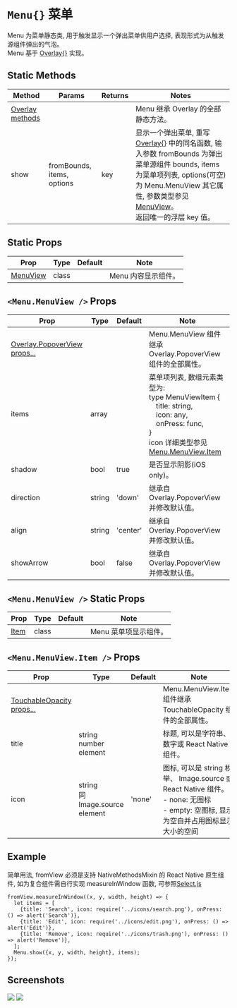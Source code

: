 # `Menu{}` 菜单
Menu 为菜单静态类, 用于触发显示一个弹出菜单供用户选择, 表现形式为从触发源组件弹出的气泡。<br/>Menu 基于 [Overlay{}](./Overlay.md) 实现。

## Static Methods
| Method | Params | Returns | Notes |
|---|---|---|---|
| [Overlay methods](./Overlay.md) |  |  | Menu 继承 Overlay 的全部静态方法。
| show | fromBounds, items, options | key | 显示一个弹出菜单, 重写 [Overlay{}](./Overlay.md) 中的同名函数, 输入参数 fromBounds 为弹出菜单源组件 bounds, items 为菜单项列表, options(可空)为 Menu.MenuView 其它属性, 参数类型参见 [MenuView](#menumenuview--props)。<br/>返回唯一的浮层 key 值。

## Static Props
| Prop | Type | Default | Note |
|---|---|---|---|
| [MenuView](#menumenuview--props) | class |  | Menu 内容显示组件。

## `<Menu.MenuView />` Props
| Prop | Type | Default | Note |
|---|---|---|---|
| [Overlay.PopoverView props...](./Overlay.md#overlaypopoverview--props) |  |  | Menu.MenuView 组件继承 Overlay.PopoverView 组件的全部属性。
| items | array |  | 菜单项列表, 数组元素类型为: <br/>type MenuViewItem {<br/>&ensp;&ensp;title: string,<br/>&ensp;&ensp;icon: any,<br/>&ensp;&ensp;onPress: func,<br/>}<br/>icon 详细类型参见[Menu.MenuView.Item](#menumenuviewitem--props)
| shadow | bool | true | 是否显示阴影(iOS only)。
| direction | string | 'down' | 继承自 Overlay.PopoverView 并修改默认值。
| align | string | 'center' | 继承自 Overlay.PopoverView 并修改默认值。
| showArrow | bool | false | 继承自 Overlay.PopoverView 并修改默认值。

## `<Menu.MenuView />` Static Props
| Prop | Type | Default | Note |
|---|---|---|---|
| [Item](#menumenuviewitem--props) | class |  | Menu 菜单项显示组件。

## `<Menu.MenuView.Item />` Props
| Prop | Type | Default | Note |
|---|---|---|---|
| [TouchableOpacity props...](https://facebook.github.io/react-native/docs/touchableopacity.html) |  |  | Menu.MenuView.Item 组件继承 TouchableOpacity 组件的全部属性。
| title | string<br/>number<br/>element |  | 标题, 可以是字符串、数字或 React Native 组件。
| icon | string<br/>同Image.source<br/>element | 'none' | 图标, 可以是 string 枚举、 Image.source 或 React Native 组件。<br/>- none: 无图标<br/>- empty: 空图标, 显示为空白并占用图标显示大小的空间

## Example
简单用法, fromView 必须是支持 NativeMethodsMixin 的 React Native 原生组件, 如为复合组件需自行实现 measureInWindow 函数, 可参照[Select.js](/components/Select/Select.js)
```
fromView.measureInWindow((x, y, width, height) => {
  let items = [
    {title: 'Search', icon: require('../icons/search.png'), onPress: () => alert('Search')},
    {title: 'Edit', icon: require('../icons/edit.png'), onPress: () => alert('Edit')},
    {title: 'Remove', icon: require('../icons/trash.png'), onPress: () => alert('Remove')},
  ];
  Menu.show({x, y, width, height}, items);
});
```


## Screenshots
![](../../screenshots/20a-Menu1.png) ![](../../screenshots/20a-Menu2.png)

